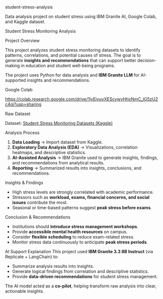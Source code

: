 student-stress-analysis

Data analysis project on student stress using IBM Granite AI, Google Colab, and Kaggle dataset.

Student Stress Monitoring Analysis

Project Overview

This project analyzes student stress monitoring datasets to identify patterns, correlations, and potential causes of stress. The goal is to generate **insights and recommendations**   that can support better decision-making in education and student well-being programs.  

The project uses Python for data analysis and **IBM Granite LLM** for AI-supported insights and recommendations.

Google Colab

  https://colab.research.google.com/drive/1lyEiyuvXEScywyHtjxNmC_lG5zU2c4gj?usp=sharing
  
Raw Dataset

  Dataset: [Student Stress Monitoring Datasets (Kaggle)](https://www.kaggle.com/datasets/mdsultanulislamovi/student-stress-monitoring-datasets)  

Analysis Process
  1. **Data Loading** → Import dataset from Kaggle.  
  2. **Exploratory Data Analysis (EDA)** → Visualizations, correlation heatmaps, and descriptive statistics.  
  3. **AI-Assisted Analysis** → IBM Granite used to generate insights, findings, and recommendations from analytical results.  
  4. **Reporting** → Summarized results into insights, conclusions, and recommendations.  

Insights & Findings
  - High stress levels are strongly correlated with academic performance.  
  - Stressors such as **workload, exams, financial concerns, and social issues** contribute the most.  
  - Seasonal or time-based patterns suggest **peak stress before exams**.  

Conclusion & Recommendations
  - Institutions should **introduce stress management workshops**.  
  - Provide **accessible mental health resources** on campus.  
  - Consider **flexible scheduling** to reduce exam-related stress.  
  - Monitor stress data continuously to anticipate **peak stress periods**.  

AI Support Explanation
This project used **IBM Granite 3.3 8B Instruct** (via Replicate + LangChain) to:  
  - Summarize analysis results into insights.  
  - Generate logical findings from correlation and descriptive statistics.  
  - Provide **data-driven recommendations** for student stress management.  

The AI model acted as a **co-pilot**, helping transform raw analysis into clear, actionable insights.


